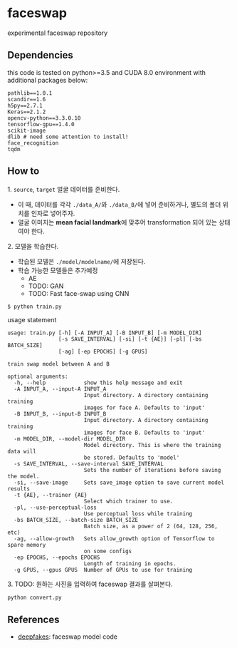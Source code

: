 # faceswap
experimental faceswap repository

## Dependencies
this code is tested on python>=3.5 and CUDA 8.0 environment with additional packages below:

```
pathlib==1.0.1
scandir==1.6
h5py==2.7.1
Keras==2.1.2
opencv-python==3.3.0.10
tensorflow-gpu==1.4.0
scikit-image
dlib # need some attention to install!
face_recognition
tqdm
```

## How to

1\. `source`, `target` 얼굴 데이터를 준비한다.

- 이 때, 데이터를 각각 `./data_A/`와 `./data_B/`에 넣어 준비하거나, 별도의 폴더 위치를 인자로 넣어주자.
- 얼굴 이미지는 **mean facial landmark**에 맞추어 transformation 되어 있는 상태여야 한다.

2\. 모델을 학습한다.

- 학습된 모델은 `./model/modelname/`에 저장된다.
- 학습 가능한 모델들은 추가예정
  - AE
  - TODO: GAN
  - TODO: Fast face-swap using CNN

```bash
$ python train.py
```

usage statement

```
usage: train.py [-h] [-A INPUT_A] [-B INPUT_B] [-m MODEL_DIR]
                [-s SAVE_INTERVAL] [-si] [-t {AE}] [-pl] [-bs BATCH_SIZE]
                [-ag] [-ep EPOCHS] [-g GPUS]

train swap model between A and B

optional arguments:
  -h, --help            show this help message and exit
  -A INPUT_A, --input-A INPUT_A
                        Input directory. A directory containing training
                        images for face A. Defaults to 'input'
  -B INPUT_B, --input-B INPUT_B
                        Input directory. A directory containing training
                        images for face B. Defaults to 'input'
  -m MODEL_DIR, --model-dir MODEL_DIR
                        Model directory. This is where the training data will
                        be stored. Defaults to 'model'
  -s SAVE_INTERVAL, --save-interval SAVE_INTERVAL
                        Sets the number of iterations before saving the model.
  -si, --save-image     Sets save_image option to save current model results
  -t {AE}, --trainer {AE}
                        Select which trainer to use.
  -pl, --use-perceptual-loss
                        Use perceptual loss while training
  -bs BATCH_SIZE, --batch-size BATCH_SIZE
                        Batch size, as a power of 2 (64, 128, 256, etc)
  -ag, --allow-growth   Sets allow_growth option of Tensorflow to spare memory
                        on some configs
  -ep EPOCHS, --epochs EPOCHS
                        Length of training in epochs.
  -g GPUS, --gpus GPUS  Number of GPUs to use for training
```

3\. TODO: 원하는 사진을 입력하여 faceswap 결과를 살펴본다.

```
python convert.py
```

## References
- [deepfakes](https://github.com/deepfakes/faceswap): faceswap model code
